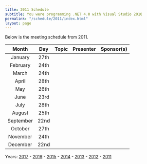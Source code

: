 ```yaml
---
title: 2011 Schedule
subtitle: You were programming .NET 4.0 with Visual Studio 2010
permalink: "/schedule/2011/index.html"
layout: page
---
```


Below is the meeting schedule from 2011.

|   Month   |  Day |      Topic      | Presenter | Sponsor(s) |
|:---------:|:----:|:---------------:|:---------:|:----------:|
| January   | 27th | | | |
| February  | 24th | | | |
| March     | 24th | | | |
| April     | 28th | | | |
| May       | 26th | | | |
| June      | 23rd | | | |
| July      | 28th | | | |
| August    | 25th | | | |
| September | 22nd | | | |
| October   | 27th | | | |
| November  | 24th | | | |
| December  | 22nd | | | |

Years: [2017](/schedule) - [2016](/schedule/2016) - [2015](/schedule/2015) - [2014](/schedule/2014) - [2013](/schedule/2013) - [2012](/schedule/2012) - [2011](/schedule/2011)
